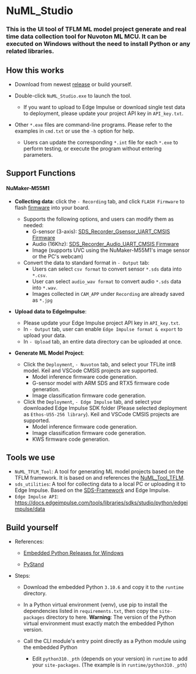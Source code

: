 NuML_Studio
===
### This is the UI tool of TFLM ML model project generate and real time data collection tool for Nuvoton ML MCU. It can be executed on Windows without the need to install Python or any related libraries.

## How this works
- Download from newest [release](https://github.com/MaxCYCHEN/NuML_embedded/releases) or build yourself.
- Double-click `NuML_Studio.exe` to launch the tool.
    - If you want to upload to Edge Impulse or download single test data to deployment, please update your project API key in `API_key.txt`.

- Other `*.exe` files are command-line programs. Please refer to the examples in `cmd.txt` or use the `-h` option for help.
    - Users can update the corresponding `*.int` file for each `*.exe` to perform testing, or execute the program without entering parameters.

## Support Functions
#### NuMaker-M55M1
- **Collecting data**: click the `- Recording` tab, and click `FLASH Firmware` to flash [firmware](https://github.com/OpenNuvoton/ML_M55M1_CMSIS_SDS/tree/master) into your board.
    - Supports the following options, and users can modify them as needed:
        - G-sensor (3-axis): [SDS_Recorder_Gsensor_UART_CMSIS Firmware](https://github.com/OpenNuvoton/ML_M55M1_CMSIS_SDS/tree/master/M55M1BSP-3.01.002/SampleCode/SDS/SDS_Recorder_gsensor_uart_CMSIS)
        - Audio (16Khz): [SDS_Recorder_Audio_UART_CMSIS Firmware](https://github.com/OpenNuvoton/ML_M55M1_CMSIS_SDS/tree/master/M55M1BSP-3.01.002/SampleCode/SDS/SDS_Recorder_audio_uart_CMSIS)
        - Image (supports UVC using the NuMaker-M55M1's image sensor or the PC's webcam)
    - Convert the data to standard format in `- Output` tab:
        - Users can select `csv format` to convert sensor `*.sds` data into `*.csv`.
        - User can select `audio_wav format` to convert audio `*.sds` data  into `*.wav`.
        - Images collected in `CAM_APP` under `Recording` are already saved as `*.jpg`
     
- **Upload data to EdgeImpulse**:
    - Please update your Edge Impulse project API key in `API_key.txt`.
    - In `- Output` tab, user can enable `Edge Impulse format & export` to upload your data.
    - In `- Upload` tab, an entire data directory can be uploaded at once.

- **Generate ML Model Project**: 
    - Click the `Deployment`, `- Nuvoton` tab, and select your TFLite int8 model. Keil and VSCode CMSIS projects are supported.
        - Model inference firmware code generation.
        - G-sensor model with ARM SDS and RTX5 firmware code generation.
        - Image classification firmware code generation.
    - Click the `Deployment`, `- Edge Impulse` tab, and select your downloaded Edge Impulse SDK folder (Please  selected deployment as `Ethos-U55-256 library`). Keil and VSCode CMSIS projects are supported.
        - Model inference firmware code generation.
        - Image classification firmware code generation.
        - KWS firmware code generation.  


## Tools we use
- `NuML_TFLM_Tool`: A tool for generating ML model projects based on the TFLM framework. It is based on and references the [NuML_Tool_TFLM](https://github.com/MaxCYCHEN/NuML_Toolkit).
- `sds_utilities`: A tool for collecting data to a local PC or uploading it to Edge Impulse. Based on the [SDS-Framework](https://github.com/ARM-software/SDS-Framework) and Edge Impulse.
- `Edge Impulse API`: https://docs.edgeimpulse.com/tools/libraries/sdks/studio/python/edgeimpulse/data

## Build yourself
- References:
    - [Embedded Python Releases for Windows](https://www.python.org/downloads/windows/)

    - [PyStand](https://github.com/skywind3000/PyStand)
- Steps:

    - Download the embedded Python `3.10.6` and copy it to the `runtime` directory.
    
    - In a Python virtual environment (venv), use pip to install the dependencies listed in `requirements.txt`, then copy the `site-packages` directory to here.
    **Warning**: The version of the Python virtual environment must exactly match the embedded Python version.
    
    - Call the CLI module's entry point directly as a Python module using the embedded Python
        - Edit `python310._pth` (depends on your version) in `runtime` to add your `site-packages`. (The example is in `runtime/python310._pth`)

